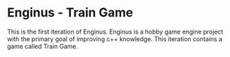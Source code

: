 # Enginus - Train Game
This is the first iteration of Enginus. 
Enginus is a hobby game engine project with the primary goal of improving c++ knowledge.
This iteration contains a game called Train Game.
